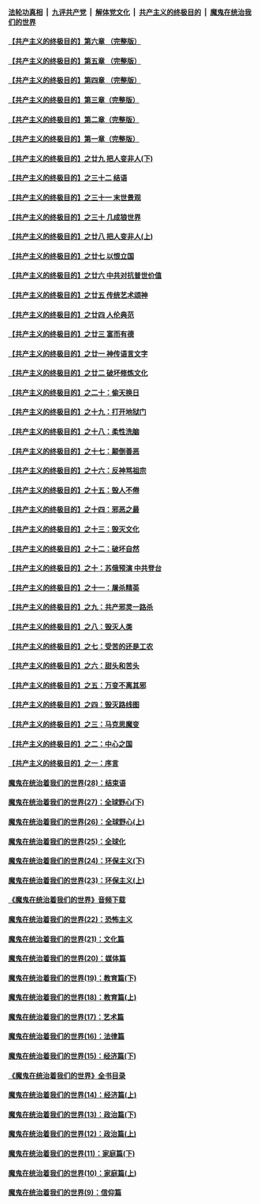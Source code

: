 ####  [法轮功真相](../../../../basic/blob/master/README.md?t=06182102) &nbsp;|&nbsp; [九评共产党](../../../../9ping.md/blob/master/README.md?t=06182102) &nbsp;|&nbsp; [解体党文化](../../../../jtdwh.md/blob/master/README.md?t=06182102)  &nbsp;|&nbsp; [共产主义的终极目的](../../../../gczydzjmd.md/blob/master/README.md?t=06182102) &nbsp;|&nbsp; [魔鬼在统治我们的世界](../../../../mgztzwmdsj.md/blob/master/README.md?t=06182102) 

#### [【共产主义的终极目的】第六章 （完整版）](../pages/nsc422/n11428913.md?t=06182102) 

#### [【共产主义的终极目的】第五章 （完整版）](../pages/nsc422/n11428912.md?t=06182102) 

#### [【共产主义的终极目的】第四章 （完整版）](../pages/nsc422/n11428907.md?t=06182102) 

#### [【共产主义的终极目的】第三章（完整版）](../pages/nsc422/n11428848.md?t=06182102) 

#### [【共产主义的终极目的】第二章（完整版）](../pages/nsc422/n11428831.md?t=06182102) 

#### [【共产主义的终极目的】第一章（完整版）](../pages/nsc422/n11417651.md?t=06182102) 

#### [【共产主义的终极目的】之廿九 把人变非人(下)](../pages/nsc422/n11344140.md?t=06182102) 

#### [【共产主义的终极目的】之三十二 结语](../pages/nsc422/n11360535.md?t=06182102) 

#### [【共产主义的终极目的】之三十一 末世景观](../pages/nsc422/n11351129.md?t=06182102) 

#### [【共产主义的终极目的】之三十 几成狼世界](../pages/nsc422/n11348280.md?t=06182102) 

#### [【共产主义的终极目的】之廿八 把人变非人(上)](../pages/nsc422/n11340492.md?t=06182102) 

#### [【共产主义的终极目的】之廿七 以恨立国](../pages/nsc422/n11336944.md?t=06182102) 

#### [【共产主义的终极目的】之廿六 中共对抗普世价值](../pages/nsc422/n11324785.md?t=06182102) 

#### [【共产主义的终极目的】之廿五 传统艺术颂神](../pages/nsc422/n11296396.md?t=06182102) 

#### [【共产主义的终极目的】之廿四 人伦典范](../pages/nsc422/n11296397.md?t=06182102) 

#### [【共产主义的终极目的】之廿三 富而有德](../pages/nsc422/n11283598.md?t=06182102) 

#### [【共产主义的终极目的】之廿一 神传语言文字](../pages/nsc422/n11263265.md?t=06182102) 

#### [【共产主义的终极目的】之廿二 破坏修炼文化](../pages/nsc422/n11245728.md?t=06182102) 

#### [【共产主义的终极目的】之二十：偷天换日](../pages/nsc422/n11238846.md?t=06182102) 

#### [【共产主义的终极目的】之十九：打开地狱门](../pages/nsc422/n11206376.md?t=06182102) 

#### [【共产主义的终极目的】之十八：柔性洗脑](../pages/nsc422/n11199994.md?t=06182102) 

#### [【共产主义的终极目的】之十七：颠倒善恶](../pages/nsc422/n11179782.md?t=06182102) 

#### [【共产主义的终极目的】之十六：反神骂祖宗](../pages/nsc422/n11166798.md?t=06182102) 

#### [【共产主义的终极目的】之十五：毁人不倦](../pages/nsc422/n11166792.md?t=06182102) 

#### [【共产主义的终极目的】之十四：邪恶之最](../pages/nsc422/n11150249.md?t=06182102) 

#### [【共产主义的终极目的】之十三：毁灭文化](../pages/nsc422/n11135227.md?t=06182102) 

#### [【共产主义的终极目的】之十二：破坏自然](../pages/nsc422/n11135214.md?t=06182102) 

#### [【共产主义的终极目的】之十：苏俄预演 中共登台](../pages/nsc422/n11118424.md?t=06182102) 

#### [【共产主义的终极目的】之十一：屠杀精英](../pages/nsc422/n11118442.md?t=06182102) 

#### [【共产主义的终极目的】之九：共产邪灵一路杀](../pages/nsc422/n11114139.md?t=06182102) 

#### [【共产主义的终极目的】之八：毁灭人类](../pages/nsc422/n11108503.md?t=06182102) 

#### [【共产主义的终极目的】之七：受苦的还是工农](../pages/nsc422/n11101809.md?t=06182102) 

#### [【共产主义的终极目的】之六：甜头和苦头](../pages/nsc422/n11096971.md?t=06182102) 

#### [【共产主义的终极目的】之五：万变不离其邪](../pages/nsc422/n11091285.md?t=06182102) 

#### [【共产主义的终极目的】之四：毁灭路线图](../pages/nsc422/n11086284.md?t=06182102) 

#### [【共产主义的终极目的】之三：马克思魔变](../pages/nsc422/n11061941.md?t=06182102) 

#### [【共产主义的终极目的】之二：中心之国](../pages/nsc422/n11047728.md?t=06182102) 

#### [【共产主义的终极目的】之一：序言](../pages/nsc422/n11086077.md?t=06182102) 

#### [魔鬼在统治着我们的世界(28)：结束语](../pages/nsc422/n10936246.md?t=06182102) 

#### [魔鬼在统治着我们的世界(27)：全球野心(下)](../pages/nsc422/n10928319.md?t=06182102) 

#### [魔鬼在统治着我们的世界(26)：全球野心(上)](../pages/nsc422/n10900318.md?t=06182102) 

#### [魔鬼在统治着我们的世界(25)：全球化](../pages/nsc422/n10788205.md?t=06182102) 

#### [魔鬼在统治着我们的世界(24)：环保主义(下)](../pages/nsc422/n10695307.md?t=06182102) 

#### [魔鬼在统治着我们的世界(23)：环保主义(上)](../pages/nsc422/n10688613.md?t=06182102) 

#### [《魔鬼在统治着我们的世界》音频下载](../pages/nsc422/n10635553.md?t=06182102) 

#### [魔鬼在统治着我们的世界(22)：恐怖主义](../pages/nsc422/n10614727.md?t=06182102) 

#### [魔鬼在统治着我们的世界(21)：文化篇](../pages/nsc422/n10597706.md?t=06182102) 

#### [魔鬼在统治着我们的世界(20)：媒体篇](../pages/nsc422/n10586579.md?t=06182102) 

#### [魔鬼在统治着我们的世界(19)：教育篇(下)](../pages/nsc422/n10564808.md?t=06182102) 

#### [魔鬼在统治着我们的世界(18)：教育篇(上)](../pages/nsc422/n10526970.md?t=06182102) 

#### [魔鬼在统治着我们的世界(17)：艺术篇](../pages/nsc422/n10499093.md?t=06182102) 

#### [魔鬼在统治着我们的世界(16)：法律篇](../pages/nsc422/n10485969.md?t=06182102) 

#### [魔鬼在统治着我们的世界(15)：经济篇(下)](../pages/nsc422/n10469975.md?t=06182102) 

#### [《魔鬼在统治着我们的世界》全书目录](../pages/nsc422/n10464261.md?t=06182102) 

#### [魔鬼在统治着我们的世界(14)：经济篇(上)](../pages/nsc422/n10457370.md?t=06182102) 

#### [魔鬼在统治着我们的世界(13)：政治篇(下)](../pages/nsc422/n10448270.md?t=06182102) 

#### [魔鬼在统治着我们的世界(12)：政治篇(上)](../pages/nsc422/n10444576.md?t=06182102) 

#### [魔鬼在统治着我们的世界(11)：家庭篇(下)](../pages/nsc422/n10440961.md?t=06182102) 

#### [魔鬼在统治着我们的世界(10)：家庭篇(上)](../pages/nsc422/n10435448.md?t=06182102) 

#### [魔鬼在统治着我们的世界(9)：信仰篇](../pages/nsc422/n10432159.md?t=06182102) 

